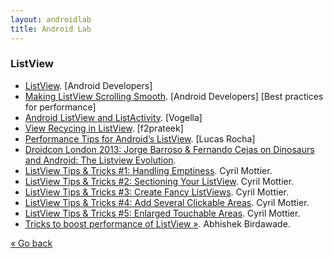 ```yaml
---
layout: androidlab
title: Android Lab
---
```


###  ListView
  * [ListView](http://developer.android.com/guide/topics/ui/layout/listview.html). [Android Developers]
  * [Making ListView Scrolling Smooth](http://developer.android.com/training/improving-layouts/smooth-scrolling.html). [Android Developers] [Best practices for performance]
  * [Android ListView and ListActivity](http://www.vogella.com/articles/AndroidListView/article.html). [Vogella]
  * [View Recycing in ListView](http://f2prateek.com/blog/2013/04/14/view-recycing-in-listview/). [f2prateek]
  * [Performance Tips for Android’s ListView](http://lucasr.org/2012/04/05/performance-tips-for-androids-listview/). [Lucas Rocha]
  * [Droidcon London 2013: Jorge Barroso & Fernando Cejas on Dinosaurs and Android: The Listview Evolution](http://skillsmatter.com/podcast/home/dinosaurs-and-android-the-listview-evolution/hg-8574).
  * [ListView Tips & Tricks #1: Handling Emptiness](http://cyrilmottier.com/2011/06/20/listview-tips-tricks-1-handle-emptiness/). Cyril Mottier.
  * [ListView Tips & Tricks #2: Sectioning Your ListView](http://cyrilmottier.com/2011/07/05/listview-tips-tricks-2-section-your-listview/). Cyril Mottier.
  * [ListView Tips & Tricks #3: Create Fancy ListViews](http://cyrilmottier.com/2011/08/08/listview-tips-tricks-3-create-fancy-listviews/). Cyril Mottier.
  * [ListView Tips & Tricks #4: Add Several Clickable Areas](http://cyrilmottier.com/2011/11/23/listview-tips-tricks-4-add-several-clickable-areas/). Cyril Mottier.
  * [ListView Tips & Tricks #5: Enlarged Touchable Areas](http://cyrilmottier.com/2012/02/16/listview-tips-tricks-5-enlarged-touchable-areas/). Cyril Mottier.
  * [Tricks to boost performance of ListView &raquo;](http://optimizationtricks.blogspot.in/2014/01/tricks-to-boost-performance-of-list-view.html). Abhishek Birdawade.

[&laquo; Go back](./)
